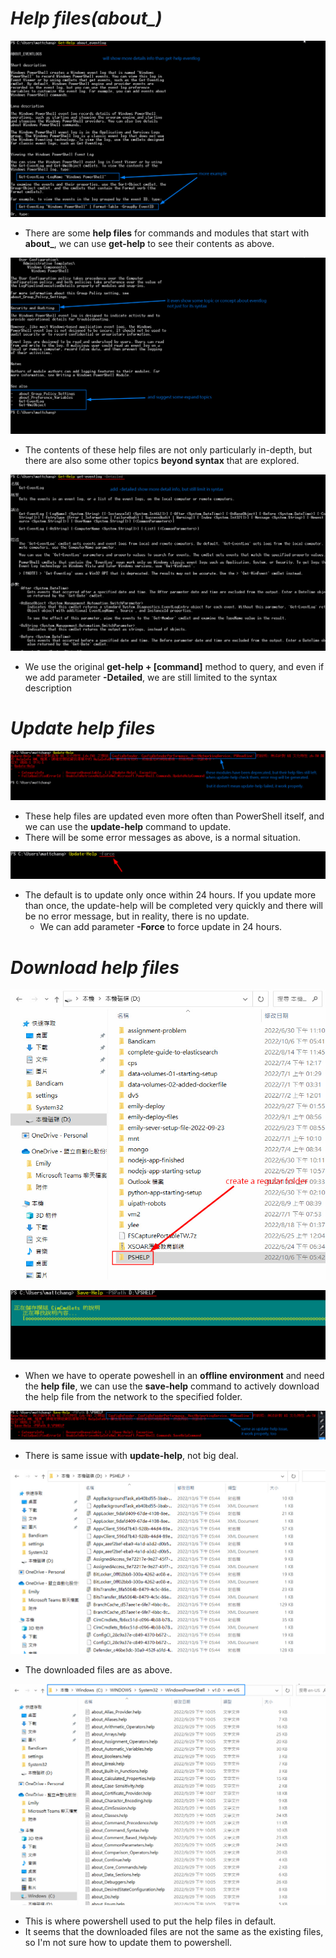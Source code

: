 # **_Help files(about\_)_**

![Alt get-help about_](pic/bandicam%202022-10-06%2017-29-15-674.jpg)

- There are some **help files** for commands and modules that start with **about\_**, we can use **get-help** to see their contents as above.

![Alt not only syntax](pic/bandicam%202022-10-06%2017-31-28-092.jpg)

- The contents of these help files are not only particularly in-depth, but there are also some other topics **beyond syntax** that are explored.

![Alt -Detailed](pic/bandicam%202022-10-06%2017-32-57-175.jpg)

- We use the original **get-help + [command]** method to query, and even if we add parameter **-Detailed**, we are still limited to the syntax description

# **_Update help files_**

![Alt update-help issue](pic/bandicam%202022-10-06%2017-41-03-542.jpg)

- These help files are updated even more often than PowerShell itself, and we can use the **update-help** command to update.
- There will be some error messages as above, is a normal situation.

![Alt -Force](pic/bandicam%202022-10-06%2017-41-53-966.jpg)

- The default is to update only once within 24 hours. If you update more than once, the update-help will be completed very quickly and there will be no error message, but in reality, there is no update.
  - We can add parameter **-Force** to force update in 24 hours.

# **_Download help files_**

![Alt create a folder](pic/bandicam%202022-10-06%2017-43-07-592.jpg)

![Alt save-help](pic/bandicam%202022-10-06%2017-44-33-212.jpg)

- When we have to operate poweshell in an **offline environment** and need the **help file**, we can use the **save-help** command to actively download the help file from the network to the specified folder.

![Alt same issue](pic/bandicam%202022-10-06%2017-47-51-555.jpg)

- There is same issue with **update-help**, not big deal.

![Alt help files](pic/bandicam%202022-10-06%2017-44-46-106.jpg)

- The downloaded files are as above.

![Alt files for powershell sys](pic/bandicam%202022-10-06%2017-46-28-075.jpg)

- This is where powershell used to put the help files in default.
- It seems that the downloaded files are not the same as the existing files, so I'm not sure how to update them to powershell.
